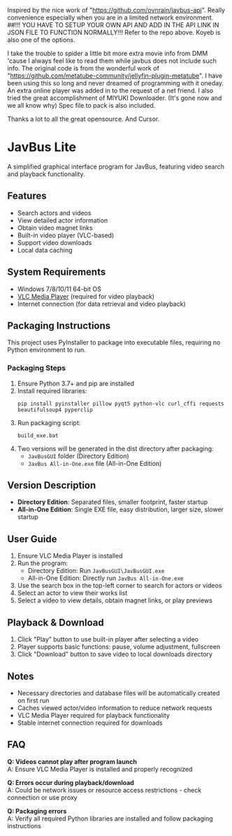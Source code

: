 Inspired by the nice work of "https://github.com/ovnrain/javbus-api". Really convenience especially when you are in a limited network environment. 
##!!! YOU HAVE TO SETUP YOUR OWN API AND ADD IN THE API LINK IN JSON FILE TO FUNCTION NORMALLY!!! Refer to the repo above. Koyeb is also one of the options. 

I take the trouble to spider a little bit more extra movie info from DMM 'cause I always feel like to read them while javbus does not include such info. The original code is from the wonderful work of "https://github.com/metatube-community/jellyfin-plugin-metatube". I have been using this so long and never dreamed of programming with it oneday. 
An extra online player was added in to the request of a net friend. I also tried the great accomplishment of MIYUKI Downloader. (It's gone now and we all know why) 
Spec file to pack is also included. 

Thanks a lot to all the great opensource. And Cursor. 

# JavBus Lite

A simplified graphical interface program for JavBus, featuring video search and playback functionality.

## Features

- Search actors and videos
- View detailed actor information
- Obtain video magnet links
- Built-in video player (VLC-based)
- Support video downloads
- Local data caching

## System Requirements

- Windows 7/8/10/11 64-bit OS
- [VLC Media Player](https://www.videolan.org/vlc/) (required for video playback)
- Internet connection (for data retrieval and video playback)

## Packaging Instructions

This project uses PyInstaller to package into executable files, requiring no Python environment to run.

### Packaging Steps

1. Ensure Python 3.7+ and pip are installed
2. Install required libraries:
   ```
   pip install pyinstaller pillow pyqt5 python-vlc curl_cffi requests beautifulsoup4 pyperclip
   ```
3. Run packaging script:
   ```
   build_exe.bat
   ```
4. Two versions will be generated in the dist directory after packaging:
   - `JavBusGUI` folder (Directory Edition)
   - `JavBus All-in-One.exe` file (All-in-One Edition)

## Version Description

- **Directory Edition**: Separated files, smaller footprint, faster startup
- **All-in-One Edition**: Single EXE file, easy distribution, larger size, slower startup

## User Guide

1. Ensure VLC Media Player is installed
2. Run the program:
   - Directory Edition: Run `JavBusGUI\JavBusGUI.exe`
   - All-in-One Edition: Directly run `JavBus All-in-One.exe`
3. Use the search box in the top-left corner to search for actors or videos
4. Select an actor to view their works list
5. Select a video to view details, obtain magnet links, or play previews

## Playback & Download

1. Click "Play" button to use built-in player after selecting a video
2. Player supports basic functions: pause, volume adjustment, fullscreen
3. Click "Download" button to save video to local downloads directory

## Notes

- Necessary directories and database files will be automatically created on first run
- Caches viewed actor/video information to reduce network requests
- VLC Media Player required for playback functionality
- Stable internet connection required for downloads

## FAQ

**Q: Videos cannot play after program launch**  
A: Ensure VLC Media Player is installed and properly recognized

**Q: Errors occur during playback/download**  
A: Could be network issues or resource access restrictions - check connection or use proxy

**Q: Packaging errors**  
A: Verify all required Python libraries are installed and follow packaging instructions
